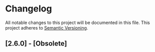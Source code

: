 # Changelog
All notable changes to this project will be documented in this file.
This project adheres to [Semantic Versioning](http://semver.org/).

## [2.6.0] - [Obsolete]